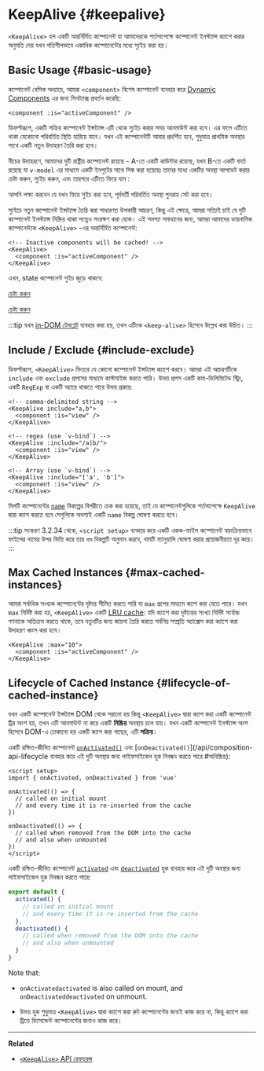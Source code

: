 <script setup>
import SwitchComponent from './keep-alive-demos/SwitchComponent.vue'
</script>

# KeepAlive {#keepalive}

`<KeepAlive>` হল একটি অন্তর্নির্মিত কম্পোনেন্ট যা আমাদেরকে শর্তসাপেক্ষে কম্পোনেন্ট ইনস্ট্যান্স ক্যাশে করার অনুমতি দেয় যখন গতিশীলভাবে একাধিক কম্পোনেন্টের মধ্যে স্যুইচ করা হয়।

## Basic Usage {#basic-usage}

 কম্পোনেন্ট বেসিক অধ্যায়ে, আমরা `<component>` বিশেষ কম্পোনেন্ট ব্যবহার করে [Dynamic Components](/guide/essentials/component-basics#dynamic-components) এর জন্য সিনট্যাক্স প্রবর্তন করেছি:

```vue-html
<component :is="activeComponent" />
```

ডিফল্টরূপে, একটি সক্রিয় কম্পোনেন্ট ইন্সট্যান্স এটি থেকে স্যুইচ করার সময় আনমাউন্ট করা হবে। এর ফলে এটিতে থাকা যেকোনো পরিবর্তিত স্থিতি হারিয়ে যাবে। যখন এই কম্পোনেন্টটি আবার প্রদর্শিত হবে, শুধুমাত্র প্রাথমিক অবস্থার সাথে একটি নতুন উদাহরণ তৈরি করা হবে।

নীচের উদাহরণে, আমাদের দুটি রাষ্ট্রীয় কম্পোনেন্ট রয়েছে - A-তে একটি কাউন্টার রয়েছে, যখন B-তে একটি বার্তা রয়েছে যা `v-model` এর মাধ্যমে একটি ইনপুটের সাথে সিঙ্ক করা হয়েছে৷ তাদের মধ্যে একটির অবস্থা আপডেট করার চেষ্টা করুন, স্যুইচ করুন, এবং তারপরে এটিতে ফিরে যান :

<SwitchComponent />

আপনি লক্ষ্য করবেন যে যখন ফিরে সুইচ করা হবে, পূর্ববর্তী পরিবর্তিত অবস্থা পুনরায় সেট করা হবে।

স্যুইচে নতুন কম্পোনেন্ট ইন্সট্যান্স তৈরি করা সাধারণত উপকারী আচরণ, কিন্তু এই ক্ষেত্রে, আমরা সত্যিই চাই যে দুটি কম্পোনেন্ট ইনস্ট্যান্স নিষ্ক্রিয় থাকা সত্ত্বেও সংরক্ষণ করা হোক। এই সমস্যা সমাধানের জন্য, আমরা আমাদের ডায়নামিক কম্পোনেন্টকে `<KeepAlive>` -এর অন্তর্নির্মিত কম্পোনেন্ট:

```vue-html
<!-- Inactive components will be cached! -->
<KeepAlive>
  <component :is="activeComponent" />
</KeepAlive>
```

এখন, state কম্পোনেন্ট সুইচ জুড়ে থাকবে:

<SwitchComponent use-KeepAlive />

<div class="composition-api">

[চেষ্টা করুন](https://play.vuejs.org/#eNqtUsFOwzAM/RWrl4IGC+cqq2h3RFw495K12YhIk6hJi1DVf8dJSllBaAJxi+2XZz8/j0lhzHboeZIl1NadMA4sd73JKyVaozsHI9hnJqV+feJHmODY6RZS/JEuiL1uTTEXtiREnnINKFeAcgZUqtbKOqj7ruPKwe6s2VVguq4UJXEynAkDx1sjmeMYAdBGDFBLZu2uShre6ioJeaxIduAyp0KZ3oF7MxwRHWsEQmC4bXXDJWbmxpjLBiZ7DwptMUFyKCiJNP/BWUbO8gvnA+emkGKIgkKqRrRWfh+Z8MIWwpySpfbxn6wJKMGV4IuSs0UlN1HVJae7bxYvBuk+2IOIq7sLnph8P9u5DJv5VfpWWLaGqTzwZTCOM/M0IaMvBMihd04ruK+lqF/8Ajxms8EFbCiJxR8khsP6ncQosLWnWV6a/kUf2nqu75Fby04chA0iPftaYryhz6NBRLjdtajpHZTWPio=)

</div>
<div class="options-api">

[চেষ্টা করুন](https://play.vuejs.org/#eNqtU8tugzAQ/JUVl7RKWveMXFTIseofcHHAiawasPxArRD/3rVNSEhbpVUrIWB3x7PM7jAkuVL3veNJmlBTaaFsVraiUZ22sO0alcNedw2s7kmIPHS1ABQLQDEBAMqWvwVQzffMSQuDz1aI6VreWpPCEBtsJppx4wE1s+zmNoIBNLdOt8cIjzut8XAKq3A0NAIY/QNveFEyi8DA8kZJZjlGALQWPVSSGfNYJjVvujIJeaxItuMyo6JVzoJ9VxwRmtUCIdDfNV3NJWam5j7HpPOY8BEYkwxySiLLP1AWkbK4oHzmXOVS9FFOSM3jhFR4WTNfRslcO54nSwJKcCD4RsnZmJJNFPXJEl8t88quOuc39fCrHalsGyWcnJL62apYNoq12UQ8DLEFjCMy+kKA7Jy1XQtPlRTVqx+Jx6zXOJI1JbH4jejg3T+KbswBzXnFlz9Tjes/V/3CjWEHDsL/OYNvdCE8Wu3kLUQEhy+ljh+brFFu)

</div>

:::tip
যখন [in-DOM টেমপ্লেট](/guide/essentials/component-basics#in-dom-template-parsing-caveats) ব্যবহার করা হয়, তখন এটিকে `<keep-alive>` হিসেবে উল্লেখ করা উচিত।
:::

## Include / Exclude {#include-exclude}

ডিফল্টরূপে, `<KeepAlive>` ভিতরে যে কোনো কম্পোনেন্ট ইন্সট্যান্স ক্যাশে করবে। আমরা এই আচরণটিকে `include` এবং `exclude` প্রপসের মাধ্যমে কাস্টমাইজ করতে পারি। উভয় প্রপস একটি কমা-ডিলিমিটেড স্ট্রিং, একটি `RegExp` বা একটি অ্যারে থাকতে পারে উভয় প্রকার:

```vue-html
<!-- comma-delimited string -->
<KeepAlive include="a,b">
  <component :is="view" />
</KeepAlive>

<!-- regex (use `v-bind`) -->
<KeepAlive :include="/a|b/">
  <component :is="view" />
</KeepAlive>

<!-- Array (use `v-bind`) -->
<KeepAlive :include="['a', 'b']">
  <component :is="view" />
</KeepAlive>
```

মিলটি কম্পোনেন্টের [`name`](/api/options-misc#name) বিকল্পের বিপরীতে চেক করা হয়েছে, তাই যে কম্পোনেন্টগুলিকে শর্তসাপেক্ষে `KeepAlive` দ্বারা ক্যাশ করতে হবে সেগুলিকে অবশ্যই একটি `name` বিকল্প ঘোষণা করতে হবে।

:::tip
সংস্করণ 3.2.34 থেকে, `<script setup>` ব্যবহার করে একটি একক-ফাইল কম্পোনেন্ট স্বয়ংক্রিয়ভাবে ফাইলের নামের উপর ভিত্তি করে তার `নাম` বিকল্পটি অনুমান করবে, নামটি ম্যানুয়ালি ঘোষণা করার প্রয়োজনীয়তা দূর করে।
:::

## Max Cached Instances {#max-cached-instances}

আমরা সর্বাধিক সংখ্যক কম্পোনেন্টের দৃষ্টান্ত সীমিত করতে পারি যা `max` প্রপের মাধ্যমে ক্যাশ করা যেতে পারে। যখন `max` নির্দিষ্ট করা হয়, `<KeepAlive>` একটি [LRU cache](<https://en.wikipedia.org/wiki/Cache_replacement_policies#Least_recently_used_(LRU)>): যদি ক্যাশে করা দৃষ্টান্তের সংখ্যা নির্দিষ্ট সর্বোচ্চ গণনাকে অতিক্রম করতে থাকে, তবে নতুনটির জন্য জায়গা তৈরি করতে সর্বনিম্ন সম্প্রতি অ্যাক্সেস করা ক্যাশে করা উদাহরণ ধ্বংস করা হবে।

```vue-html
<KeepAlive :max="10">
  <component :is="activeComponent" />
</KeepAlive>
```

## Lifecycle of Cached Instance {#lifecycle-of-cached-instance}

যখন একটি কম্পোনেন্ট ইন্সট্যান্স DOM থেকে সরানো হয় কিন্তু `<KeepAlive>` দ্বারা ক্যাশ করা একটি কম্পোনেন্ট ট্রির অংশ হয়, তখন এটি আনমাউন্ট না করে একটি **নিষ্ক্রিয়** অবস্থায় চলে যায়। যখন একটি কম্পোনেন্ট ইনস্ট্যান্স অংশ হিসেবে DOM-এ ঢোকানো হয় একটি ক্যাশ করা গাছের, এটি **সক্রিয়**।

<div class="composition-api">

একটি রক্ষিত-জীবিত কম্পোনেন্ট [`onActivated()`](/api/composition-api-lifecycle#onactivated) এবং [`onDeactivated()`](/api/composition-api-lifecycle ব্যবহার করে এই দুটি অবস্থার জন্য লাইফসাইকেল হুক নিবন্ধন করতে পারে #অনিষ্ক্রিয়):

```vue
<script setup>
import { onActivated, onDeactivated } from 'vue'

onActivated(() => {
  // called on initial mount
  // and every time it is re-inserted from the cache
})

onDeactivated(() => {
  // called when removed from the DOM into the cache
  // and also when unmounted
})
</script>
```

</div>
<div class="options-api">

একটি রক্ষিত-জীবিত কম্পোনেন্ট [`activated`](/api/options-lifecycle#activated) এবং [`deactivated`](/api/options-lifecycle#deactivated) হুক ব্যবহার করে এই দুটি অবস্থার জন্য লাইফসাইকেল হুক নিবন্ধন করতে পারে:

```js
export default {
  activated() {
    // called on initial mount
    // and every time it is re-inserted from the cache
  },
  deactivated() {
    // called when removed from the DOM into the cache
    // and also when unmounted
  }
}
```

</div>

Note that:

- <span class="composition-api">`onActivated`</span><span class="options-api">`activated`</span> is also called on mount, and <span class="composition-api">`onDeactivated`</span><span class="options-api">`deactivated`</span> on unmount.

- উভয় হুক শুধুমাত্র `<KeepAlive>` দ্বারা ক্যাশে করা রুট কম্পোনেন্টের জন্যই কাজ করে না, কিন্তু ক্যাশে করা ট্রিতে ডিসেন্ডেন্ট কম্পোনেন্টের জন্যও কাজ করে।

---

**Related**

- [`<KeepAlive>` API রেফারেন্স](/api/built-in-components#keepalive)
